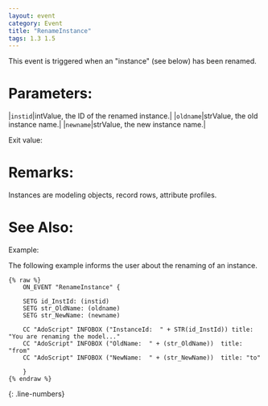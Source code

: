```yaml
---
layout: event
category: Event
title: "RenameInstance"
tags: 1.3 1.5
---
```


This event is triggered when an "instance" (see below) has been renamed.  

# Parameters:  

|`instid`|intValue, the ID of the renamed instance.|
|`oldname`|strValue, the old instance name.|
|`newname`|strValue, the new instance name.|

Exit value:



# Remarks:  

Instances are modeling objects, record rows, attribute profiles.  

# See Also:  



Example:  

The following example informs the user about the renaming of an instance.  

```adoscript
{% raw %}
	ON_EVENT "RenameInstance" {

	SETG id_InstId: (instid)
	SETG str_OldName: (oldname)
	SETG str_NewName: (newname)
	
	CC "AdoScript" INFOBOX ("InstanceId:  " + STR(id_InstId)) title: "You are renaming the model..."
	CC "AdoScript" INFOBOX ("OldName:  " + (str_OldName))  title: "from"
	CC "AdoScript" INFOBOX ("NewName:  " + (str_NewName))  title: "to"
	
	}
{% endraw %}
```
{: .line-numbers}

